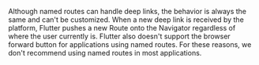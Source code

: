 Although named routes can handle deep links, the behavior is always the same and
can't be customized. When a new deep link is received by the platform, Flutter
pushes a new Route onto the Navigator regardless of where the user currently is.
Flutter also doesn't support the browser forward button for applications using
named routes. For these reasons, we don't recommend using named routes in most
applications.
